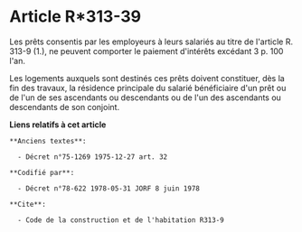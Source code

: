 # Article R*313-39

Les prêts consentis par les employeurs à leurs salariés au titre de l'article R. 313-9 (1.), ne peuvent comporter le paiement
d'intérêts excédant 3 p. 100 l'an.

Les logements auxquels sont destinés ces prêts doivent constituer, dès la fin des travaux, la résidence principale du salarié
bénéficiaire d'un prêt ou de l'un de ses ascendants ou descendants ou de l'un des ascendants ou descendants de son conjoint.

**Liens relatifs à cet article**

	**Anciens textes**:

	  - Décret n°75-1269 1975-12-27 art. 32

	**Codifié par**:

	  - Décret n°78-622 1978-05-31 JORF 8 juin 1978

	**Cite**:

	  - Code de la construction et de l'habitation R313-9
